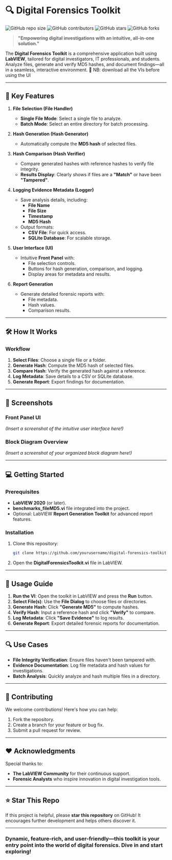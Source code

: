 # 🔍 **Digital Forensics Toolkit**

![GitHub repo size](https://img.shields.io/github/repo-size/ranimhassine/Labview-forensics-lab)
![GitHub contributors](https://img.shields.io/github/contributors/ranimhassine/Labview-forensics-lab)
![GitHub stars](https://img.shields.io/github/stars/ranimhassine/Labview-forensics-lab?style=social)
![GitHub forks](https://img.shields.io/github/forks/ranimhassine/Labview-forensics-lab?style=social)

> **"Empowering digital investigations with an intuitive, all-in-one solution."**

The **Digital Forensics Toolkit** is a comprehensive application built using **LabVIEW**, tailored for digital investigators, IT professionals, and students. Analyze files, generate and verify MD5 hashes, and document findings—all in a seamless, interactive environment. 🚀
NB: download all the VIs before using the UI

---

## 📌 **Key Features**

1. **File Selection (File Handler)**  
   - **Single File Mode**: Select a single file to analyze.  
   - **Batch Mode**: Select an entire directory for batch processing.  

2. **Hash Generation (Hash Generator)**  
   - Automatically compute the **MD5 hash** of selected files.  

3. **Hash Comparison (Hash Verifier)**  
   - Compare generated hashes with reference hashes to verify file integrity.  
   - **Results Display**: Clearly shows if files are a **"Match"** or have been **"Tampered"**.

4. **Logging Evidence Metadata (Logger)**  
   - Save analysis details, including:  
     - **File Name**  
     - **File Size**  
     - **Timestamp**  
     - **MD5 Hash**  
   - Output formats:
     - **CSV File**: For quick access.
     - **SQLite Database**: For scalable storage.

5. **User Interface (UI)**  
   - Intuitive **Front Panel** with:  
     - File selection controls.  
     - Buttons for hash generation, comparison, and logging.  
     - Display areas for metadata and results.

6. **Report Generation**  
   - Generate detailed forensic reports with:  
     - File metadata.  
     - Hash values.  
     - Comparison results.  

---

## 🛠️ **How It Works**

### **Workflow**
1. **Select Files**: Choose a single file or a folder.  
2. **Generate Hash**: Compute the MD5 hash of selected files.  
3. **Compare Hash**: Verify the generated hash against a reference.  
4. **Log Metadata**: Save details to a CSV or SQLite database.  
5. **Generate Report**: Export findings for documentation.  

---

## 🎨 **Screenshots**

### **Front Panel UI**  
_(Insert a screenshot of the intuitive user interface here!)_

### **Block Diagram Overview**  
_(Insert a screenshot of your organized block diagram here!)_

---

## 💻 **Getting Started**

### **Prerequisites**
- **LabVIEW 2020** (or later).  
- **benchmarks_fileMD5.vi** file integrated into the project.  
- Optional: LabVIEW **Report Generation Toolkit** for advanced report features.  

### **Installation**
1. Clone this repository:  
   ```bash
   git clone https://github.com/yourusername/digital-forensics-toolkit.git
   ```
2. Open the **DigitalForensicsToolkit.vi** file in LabVIEW.

---

## 📖 **Usage Guide**

1. **Run the VI**: Open the toolkit in LabVIEW and press the **Run** button.  
2. **Select File(s)**: Use the **File Dialog** to choose files or directories.  
3. **Generate Hash**: Click **"Generate MD5"** to compute hashes.  
4. **Verify Hash**: Input a reference hash and click **"Verify"** to compare.  
5. **Log Metadata**: Click **"Save Evidence"** to log results.  
6. **Generate Report**: Export detailed forensic reports for documentation.

---

## 🔍 **Use Cases**

- **File Integrity Verification**: Ensure files haven't been tampered with.  
- **Evidence Documentation**: Log file metadata and hash values for investigations.  
- **Batch Analysis**: Quickly analyze and hash multiple files in a directory.  

---

## 🤝 **Contributing**

We welcome contributions! Here's how you can help:  
1. Fork the repository.  
2. Create a branch for your feature or bug fix.  
3. Submit a pull request for review.  

---


## ❤️ **Acknowledgments**

Special thanks to:  
- **The LabVIEW Community** for their continuous support.  
- **Forensic Analysts** who inspire innovation in digital investigation tools.

---

## ⭐ **Star This Repo**

If this project is helpful, please **star this repository** on GitHub! It encourages further development and helps others discover it.  

---

### **Dynamic, feature-rich, and user-friendly—this toolkit is your entry point into the world of digital forensics. Dive in and start exploring!**
